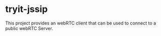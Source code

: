 # tryit-jssip
This project provides an webRTC client that can be used to connect to a public webRTC Server.